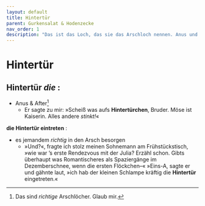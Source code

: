 ```yaml
---
layout: default
title: Hintertür
parent: Gurkensalat & Hodenzecke
nav_order: 1
description: "Das ist das Loch, das sie das Arschloch nennen. Anus und After sind die Hintertürchen ins Paradies."
---
```


# Hintertür

## Hintertür _die_ :

- Anus & After[^1]
  - Er sagte zu mir: »Scheiß was aufs **Hintertürchen**, Bruder. Möse ist Kaiserin. Alles andere _stinkt!_«

**die Hintertür eintreten** :

- es jemandem _richtig_ in den Arsch besorgen
  - »Und?«, fragte ich stolz meinen Sohnemann am Frühstückstisch, »wie war ’s erste Rendezvous mit der Julia? Erzähl schon. Gibts überhaupt was Romantischeres als Spaziergänge im Dezemberschnee, wenn die ersten Flöckchen–« »Eins-A, sagte er und gähnte laut, »ich hab der kleinen Schlampe kräftig die **Hintertür** eingetreten.«

[^1]: Das sind _richtige_ Arschlöcher. Glaub mir.